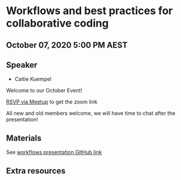 #  Workflows and best practices for collaborative coding

## October 07, 2020 5:00 PM AEST 
## Speaker

- Caitie Kuempel

Welcome to our October Event!

[RSVP via Meetup](https://www.meetup.com/en-AU/rladies-brisbane/events/273087228/) to get the zoom link

All new and old members welcome, we will have time to chat after the presentation!

## Materials

See [workflows presentation GitHub link](https://github.com/rladies/meetup-presentations_brisbane/blob/master/2020/10/Workflows_Collaboration_inR.pdf)

## Extra resources
